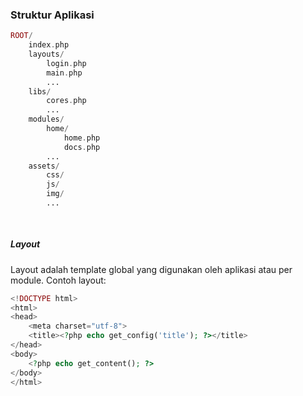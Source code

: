 ### Struktur Aplikasi

```php
ROOT/
	index.php
	layouts/
		login.php
		main.php
        ...
	libs/
    	cores.php
        ...
	modules/
    	home/
        	home.php
            docs.php
        ...
	assets/
    	css/
        js/
        img/
        ...
    	
    	
```

##### Layout
Layout adalah template global yang digunakan oleh aplikasi atau per module.
Contoh layout:

```php
<!DOCTYPE html>
<html>
<head>
	<meta charset="utf-8">
	<title><?php echo get_config('title'); ?></title>
</head>
<body>
	<?php echo get_content(); ?>
</body>
</html>
```
